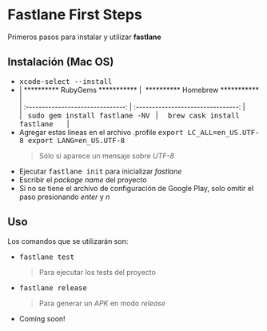 # Fastlane First Steps

Primeros pasos para instalar y utilizar **fastlane**

## Instalación (Mac OS)
- <kbd>xcode-select --install</kbd>
- | ********** RubyGems *********** | &nbsp;********** Homebrew *********** |<br>
 | :-------------------------------: | :--------------------------------: |<br>
| &nbsp;&nbsp;<kbd>sudo gem install fastlane -NV</kbd>&nbsp;&nbsp; | &nbsp;&nbsp;&nbsp;&nbsp;<kbd>brew cask install fastlane</kbd>&nbsp;&nbsp;&nbsp;&nbsp;&nbsp;&nbsp; | 
- Agregar estas líneas en el archivo .profile
		<kbd>export LC_ALL=en_US.UTF-8
		export LANG=en_US.UTF-8</kbd>
	> Sólo si aparece un mensaje sobre *UTF-8*
- Ejecutar <kbd>fastlane init</kbd>	para inicializar *fastlane*
- Escribir el *package name* del proyecto
- Si no se tiene el archivo de configuración de Google Play, solo omitir el paso presionando *enter* y *n*
	
## Uso

Los comandos que se utilizarán son:
- <kbd>fastlane test</kbd>
	> Para ejecutar los tests del proyecto
- <kbd>fastlane release</kbd>
	> Para generar un *APK* en modo *release*
- Coming soon!
				

